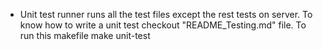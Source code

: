 + Unit test runner runs all the test files except the rest tests on server. To know how to write a unit test checkout "README_Testing.md" file. To run this makefile
   make unit-test
     
     
         


